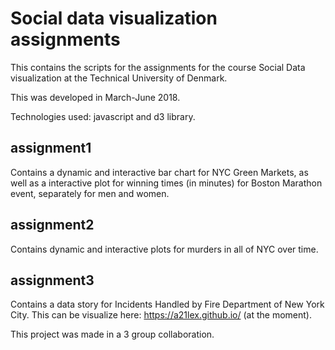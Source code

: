 # Social data visualization assignments

This contains the scripts for the assignments for the course Social Data visualization at the Technical University of Denmark.

This was developed in March-June 2018.

Technologies used: javascript and d3 library.

## assignment1
Contains a dynamic and interactive bar chart for NYC Green Markets, as well as a interactive plot for  winning times (in minutes) for Boston Marathon event, separately for men and women.

## assignment2
Contains dynamic and interactive plots for murders in all of NYC over time.

## assignment3
Contains a data story for Incidents Handled by Fire Department of New York City. This can be visualize here: https://a21lex.github.io/ (at the moment).

This project was made in a 3 group collaboration.
